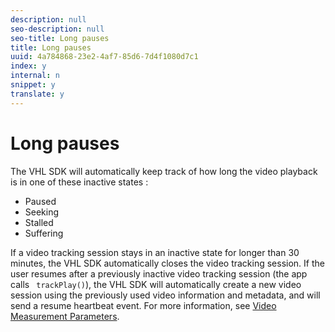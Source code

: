 ```yaml
---
description: null
seo-description: null
seo-title: Long pauses
title: Long pauses
uuid: 4a784868-23e2-4af7-85d6-7d4f1080d7c1
index: y
internal: n
snippet: y
translate: y
---
```


# Long pauses

The VHL SDK will automatically keep track of how long the video playback is in one of these inactive states :


* Paused
* Seeking
* Stalled
* Suffering


If a video tracking session stays in an inactive state for longer than 30 minutes, the VHL SDK automatically closes the video tracking session. If the user resumes after a previously inactive video tracking session (the app calls ` trackPlay()`), the VHL SDK will automatically create a new video session using the previously used video information and metadata, and will send a resume heartbeat event. For more information, see [ Video Measurement Parameters](https://marketing.adobe.com/resources/help/en_US/sc/appmeasurement/hbvideo/video_params.html). 
